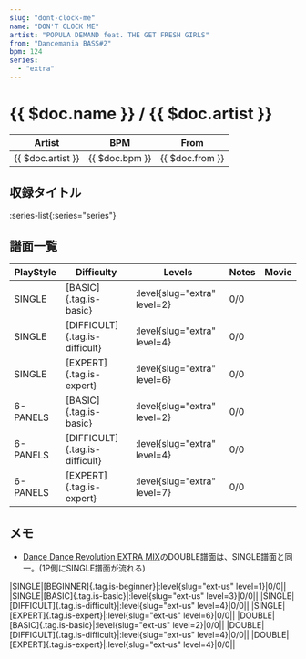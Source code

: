```yaml
---
slug: "dont-clock-me"
name: "DON'T CLOCK ME"
artist: "POPULA DEMAND feat. THE GET FRESH GIRLS"
from: "Dancemania BASS#2"
bpm: 124
series:
  - "extra"
---
```


# {{ $doc.name }} / {{ $doc.artist }}

|Artist|BPM|From|
|------|---|----|
|{{ $doc.artist }}|{{ $doc.bpm }}|{{ $doc.from }}|

## 収録タイトル

:series-list{:series="series"}

## 譜面一覧

|PlayStyle|Difficulty|Levels|Notes|Movie|
|---------|----------|------|-----|-----|
|SINGLE|[BASIC]{.tag.is-basic}|:level{slug="extra" level=2}|0/0||
|SINGLE|[DIFFICULT]{.tag.is-difficult}|:level{slug="extra" level=4}|0/0||
|SINGLE|[EXPERT]{.tag.is-expert}|:level{slug="extra" level=6}|0/0||
|6-PANELS|[BASIC]{.tag.is-basic}|:level{slug="extra" level=2}|0/0||
|6-PANELS|[DIFFICULT]{.tag.is-difficult}|:level{slug="extra" level=4}|0/0||
|6-PANELS|[EXPERT]{.tag.is-expert}|:level{slug="extra" level=7}|0/0||

## メモ

- [Dance Dance Revolution EXTRA MIX](/series/extra)のDOUBLE譜面は、SINGLE譜面と同一。(1P側にSINGLE譜面が流れる)
<!-- ext-us -->
|SINGLE|[BEGINNER]{.tag.is-beginner}|:level{slug="ext-us" level=1}|0/0||
|SINGLE|[BASIC]{.tag.is-basic}|:level{slug="ext-us" level=3}|0/0||
|SINGLE|[DIFFICULT]{.tag.is-difficult}|:level{slug="ext-us" level=4}|0/0||
|SINGLE|[EXPERT]{.tag.is-expert}|:level{slug="ext-us" level=6}|0/0||
|DOUBLE|[BASIC]{.tag.is-basic}|:level{slug="ext-us" level=2}|0/0||
|DOUBLE|[DIFFICULT]{.tag.is-difficult}|:level{slug="ext-us" level=4}|0/0||
|DOUBLE|[EXPERT]{.tag.is-expert}|:level{slug="ext-us" level=4}|0/0||

